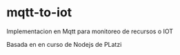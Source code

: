 # mqtt-to-iot

Implementacion en Mqtt para monitoreo de recursos o IOT

Basada en en curso de Nodejs de PLatzi
